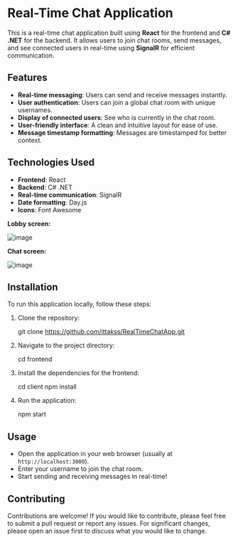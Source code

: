 # Real-Time Chat Application

This is a real-time chat application built using **React** for the frontend and **C# .NET** for the backend. It allows users to join chat rooms, send messages, and see connected users in real-time using **SignalR** for efficient communication.

## Features
- **Real-time messaging**: Users can send and receive messages instantly.
- **User authentication**: Users can join a global chat room with unique usernames.
- **Display of connected users**: See who is currently in the chat room.
- **User-friendly interface**: A clean and intuitive layout for ease of use.
- **Message timestamp formatting**: Messages are timestamped for better context.

## Technologies Used
- **Frontend**: React
- **Backend**: C# .NET
- **Real-time communication**: SignalR
- **Date formatting**: Day.js
- **Icons**: Font Awesome

**Lobby screen:**

![image](https://github.com/user-attachments/assets/44966fc9-f25f-4943-b6ed-644da96b1abb)

**Chat screen:**

![image](https://github.com/user-attachments/assets/25a4b61d-0679-4e54-8e75-a3f3efb84e66)



## Installation
To run this application locally, follow these steps:

1. Clone the repository:

   git clone https://github.com/ittakss/RealTimeChatApp.git

2. Navigate to the project directory:

   cd frontend

3. Install the dependencies for the frontend:

   cd client
   npm install

4. Run the application:

   npm start

## Usage
- Open the application in your web browser (usually at `http://localhost:3000`).
- Enter your username to join the chat room.
- Start sending and receiving messages in real-time!

## Contributing
Contributions are welcome! If you would like to contribute, please feel free to submit a pull request or report any issues. For significant changes, please open an issue first to discuss what you would like to change.
